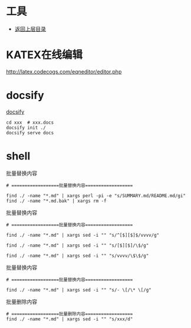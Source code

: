 # 工具

* [返回上层目录](../README.md)



# KATEX在线编辑

http://latex.codecogs.com/eqneditor/editor.php



# docsify

[docsify](https://docsify.js.org/#/zh-cn/quickstart)

```shell
cd xxx  # xxx.docs
docsify init ./
docsify serve docs
```



# shell

批量替换内容

```shell
# ==================批量替换内容==================

find ./ -name "*.md" | xargs perl -pi -e "s/SUMMARY.md/README.md/gi"
find ./ -name "*.md.bak" | xargs rm -f
```

批量替换内容

```shell
# ==================批量替换内容==================

find ./ -name "*.md" | xargs sed -i "" "s/^[$][$]$/vvvv/g"

find ./ -name "*.md" | xargs sed -i "" "s/[$][$]/\$/g"

find ./ -name "*.md" | xargs sed -i "" "s/vvvv/\$\$/g"
```

批量替换内容

```shell
# ==================批量替换内容==================

find ./ -name "*.md" | xargs sed -i "" "s/- \[/\* \[/g"
```

批量删除内容

```shell
# ==================批量删除内容==================
find ./ -name "*.md" | xargs sed -i "" "s/xxx/d"
```

